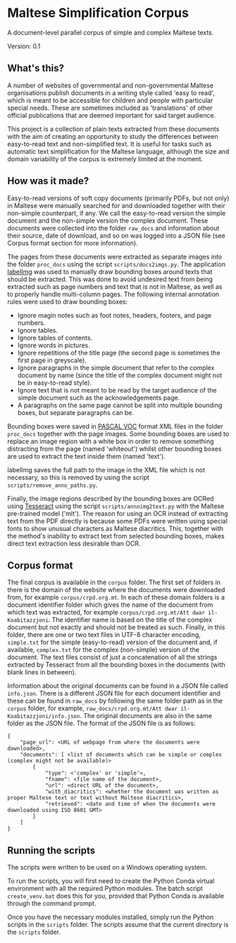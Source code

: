 # Maltese Simplification Corpus

A document-level parallel corpus of simple and complex Maltese texts.

Version: 0.1

## What's this?

A number of websites of governmental and non-governmental Maltese organisations publish documents in a writing style called 'easy to read', which is meant to be accessible for children and people with particular special needs.
These are sometimes included as 'translations' of other official publications that are deemed important for said target audience.

This project is a collection of plain texts extracted from these documents with the aim of creating an opportunity to study the differences between easy-to-read text and non-simplified text.
It is useful for tasks such as automatic text simplification for the Maltese language, although the size and domain variability of the corpus is extremely limited at the moment.

## How was it made?

Easy-to-read versions of soft copy documents (primarily PDFs, but not only) in Maltese were manually searched for and downloaded together with their non-simple counterpart, if any.
We call the easy-to-read version the simple document and the non-simple version the complex document.
These documents were collected into the folder `raw_docs` and information about their source, date of download, and so on was logged into a JSON file (see Corpus format section for more information).

The pages from these documents were extracted as separate images into the folder `proc_docs` using the script `scripts/docs2imgs.py`.
The application [labelImg](https://github.com/heartexlabs/labelImg) was used to manually draw bounding boxes around texts that should be extracted.
This was done to avoid undesired text from being extracted such as page numbers and text that is not in Maltese, as well as to properly handle multi-column pages.
The following internal annotation rules were used to draw bounding boxes:

- Ignore magin notes such as foot notes, headers, footers, and page numbers.
- Ignore tables.
- Ignore tables of contents.
- Ignore words in pictures.
- Ignore repetitions of the title page (the second page is sometimes the first page in greyscale).
- Ignore paragraphs in the simple document that refer to the complex document by name (since the title of the complex document might not be in easy-to-read style).
- Ignore text that is not meant to be read by the target audience of the simple document such as the acknowledgements page.
- A paragraphs on the same page cannot be split into multiple bounding boxes, but separate paragraphs can be.

Bounding boxes were saved in [PASCAL VOC](http://host.robots.ox.ac.uk/pascal/VOC/) format XML files in the folder `proc_docs` together with the page images.
Some bounding boxes are used to replace an image region with a white box in order to remove something distracting from the page (named 'whiteout') whilst other bounding boxes are used to extract the text inside them (named 'text').

labelImg saves the full path to the image in the XML file which is not necessary, so this is removed by using the script `scripts/remove_anno_paths.py`.

Finally, the image regions described by the bounding boxes are OCRed using [Tesseract](https://tesseract-ocr.github.io/tessdoc/Home.html) using the script `scripts/annoimg2text.py` with the Maltese pre-trained model ('mlt').
The reason for using an OCR instead of extracting text from the PDF directly is because some PDFs were written using special fonts to show unusual characters as Maltese diacritics.
This, together with the method's inability to extract text from selected bounding boxes, makes direct text extraction less desirable than OCR.

## Corpus format

The final corpus is available in the `corpus` folder.
The first set of folders in there is the domain of the website where the documents were downloaded from, for example `corpus/crpd.org.mt`.
In each of these domain folders is a document identifier folder which gives the name of the document from which text was extracted, for example `corpus/crpd.org.mt/Att dwar il-Koabitazzjoni`.
The identifier name is based on the title of the complex document but not exactly and should not be treated as such.
Finally, in this folder, there are one or two text files in UTF-8 character encoding, `simple.txt` for the simple (easy-to-read) version of the document and, if available, `complex.txt` for the complex (non-simple) version of the document.
The text files consist of just a concatenation of all the strings extracted by Tesseract from all the bounding boxes in the documents (with blank lines in between).

Information about the original documents can be found in a JSON file called `info.json`.
There is a different JSON file for each document identifier and these can be found in `raw_docs` by following the same folder path as in the `corpus` folder, for example, `raw_docs/crpd.org.mt/Att dwar il-Koabitazzjoni/info.json`.
The original documents are also in the same folder as the JSON file.
The format of the JSON file is as follows:

```
{
    "page_url": <URL of webpage from where the documents were downloaded>,
    "documents": [ <list of documents which can be simple or complex (complex might not be available)>
        {
            "type": <'complex' or 'simple'>,
            "fname": <file name of the document>,
            "url": <direct URL of the document>,
            "with_diacritics": <whether the document was written as proper Maltese text or text without Maltese diacritics>,
            "retrieved": <date and time of when the documents were downloaded using ISO 8601 GMT>
        }
    ]
}
```

## Running the scripts

The scripts were written to be used on a Windows operating system.

To run the scripts, you will first need to create the Python Conda virtual environment with all the required Python modules.
The batch script `create_venv.bat` does this for you, provided that Python Conda is available through the command prompt.

Once you have the necessary modules installed, simply run the Python scripts in the `scripts` folder.
The scripts assume that the current directory is the `scripts` folder.
